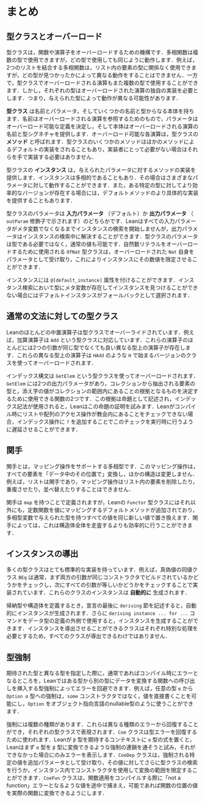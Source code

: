 <!-- # Summary -->

# まとめ

<!-- ## Type Classes and Overloading -->

## 型クラスとオーバーロード

<!-- Type classes are Lean's mechanism for overloading functions and operators.
A polymorphic function can be used with multiple types, but it behaves in the same manner no matter which type it is used with.
For example, a polymorphic function that appends two lists can be used no matter the type of the entries in the list, but it is unable to have different behavior depending on which particular type is found.
An operation that is overloaded with type classes, on the other hand, can also be used with multiple types.
However, each type requires its own implementation of the overloaded operation.
This means that the behavior can vary based on which type is provided. -->

型クラスは，関数や演算子をオーバーロードするための機構です．多相関数は複数の型で使用できますが，どの型で使用しても同じように動作します．例えば，2つのリストを結合する多相関数は，リスト内の要素の型に関係なく使用できますが，どの型が見つかったかによって異なる動作をすることはできません．一方で，型クラスでオーバーロードされる演算もまた複数の型で使用することができます．しかし，それぞれの型はオーバーロードされた演算の独自の実装を必要とします．つまり，与えられた型によって動作が異なる可能性があります．

<!-- A _type class_ has a name, parameters, and a body that consists of a number of names with types.
The name is a way to refer to the overloaded operations, the parameters determine which aspects of the definitions can be overloaded, and the body provides the names and type signatures of the overloadable operations.
Each overloadable operation is called a _method_ of the type class.
Type classes may provide default implementations of some methods in terms of the others, freeing implementors from defining each overload by hand when it is not needed. -->

**型クラス** は名前とパラメータ，そしていくつかの名前と型からなる本体を持ちます．名前はオーバーロードされる演算を参照するためのもので，パラメータはオーバーロード可能な定義を決定し，そして本体はオーバーロードされる演算の名前と型シグネチャを提供します．オーバーロード可能な各演算は，型クラスの **メソッド** と呼ばれます．型クラスのいくつかのメソッドはほかのメソッドによるデフォルトの実装をされることもあり，実装者にとって必要がない場合はそれらを手で実装する必要はありません．

<!-- An _instance_ of a type class provides implementations of the methods for given parameters.
Instances may be polymorphic, in which case they can work for a variety of parameters, and they may optionally provide more specific implementations of default methods in cases where a more efficient version exists for some particular type. -->

型クラスの **インスタンス** は，与えられたパラメータに対するメソッドの実装を提供します．インスタンスは多相的であることもあり．その場合はさまざまなパラメータに対して動作することができます．また，ある特定の型に対してより効率的なバージョンが存在する場合には，デフォルトメソッドのより具体的な実装を提供することもあります．

<!-- Type class parameters are either _input parameters_ (the default), or _output parameters_ (indicated by an `outParam` modifier).
Lean will not begin searching for an instance until all input parameters are no longer metavariables, while output parameters may be solved while searching for instances.
Parameters to a type class need not be types—they may also be ordinary values.
The `OfNat` type class, used to overload natural number literals, takes the overloaded `Nat` itself as a parameter, which allows instances to restrict the allowed numbers. -->

型クラスのパラメータは **入力パラメータ** （デフォルト）か **出力パラメータ** （ `outParam` 修飾子で示されます）のどちらかです．Leanはすべての入力パラメータがメタ変数でなくなるまでインスタンスの検索を開始しませんが，出力パラメータはインスタンスの検索中に解決することができます．型クラスのパラメータは型である必要ではなく，通常の値も可能です．自然数リテラルをオーバーロードするために使用される `OfNat` 型クラスは，オーバーロードされた `Nat` 自身をパラメータとして受け取り，これによりインスタンスにその数値を限定させることができます．

<!-- Istances may be marked with a `@[default_instance]` attribute.
When an instance is a default instance, then it will be chosen as a fallback when Lean would otherwise fail to find an instance due to the presence of metavariables in the type. -->

インスタンスには `@[default_instance]` 属性を付けることができます．インスタンス検索において型にメタ変数が存在してインスタンスを見つけることができない場合にはデフォルトインスタンスがフォールバックとして選択されます．

<!-- ## Type Classes for Common Syntax -->

## 通常の文法に対しての型クラス

<!-- Most infix operators in Lean are overridden with a type class.
For instance, the addition operator corresponds to a type class called `Add`.
Most of these operators have a corresponding heterogeneous version, in which the two arguments need not have the same type.
These heterogenous operators are overloaded using a version of the class whose name starts with `H`, such as `HAdd`. -->

Leanのほとんどの中置演算子は型クラスでオーバーライドされています．例えば，加算演算子は `Add` という型クラスに対応しています．これらの演算子のほとんどには2つの引数が同じ型でなくても良い異なる型上の演算子が存在します．これらの異なる型上の演算子は `HAdd` のような `H` で始まるバージョンのクラスを使ってオーバーロードされます．

<!-- Indexing syntax is overloaded using a type class called `GetElem`, which involves proofs.
`GetElem` has two output parameters, which are the type of elements to be extracted from the collection and a function that can be used to determine what counts as evidence that the index value is in bounds for the collection.
This evidence is described by a proposition, and Lean attempts to prove this proposition when array indexing is used.
When Lean is unable to check that list or array access operations are in bounds at compile time, the check can be deferred to run time by appending a `?` to the indexing operation. -->

インデックス構文は `GetElem` という型クラスを使ってオーバーロードされます．`GetElem` には2つの出力パラメータがあり，コレクションから抽出される要素の型と，添え字の値がコレクションの範囲内にあることの根拠となるものを決定するために使用できる関数の2つです．この根拠は命題として記述され，インデックス記法が使用されると，Leanはこの命題の証明を試みます．Leanがコンパイル時にリストや配列のアクセス操作が教会内にあることをチェックできない場合，インデックス操作に `?` を追加することでこのチェックを実行時に行うように遅延させることができます．

<!-- ## Functors -->

## 関手

<!-- A functor is a polymorphic type that supports a mapping operation.
This mapping operation transforms all elements "in place", changing no other structure.
For instance, lists are functors and the mapping operation may neither drop, duplicate, nor mix up entries in the list. -->

関手とは，マッピング操作をサポートする多相型です．このマッピング操作は，すべての要素を「データ中のその位置で」変換し，ほかの構造は変更しません．例えば，リストは関手であり，マッピング操作はリスト内の要素を削除したり，重複させたり，並べ替えたりすることはできません．

<!-- While functors are defined by having `map`, the `Functor` type class in Lean contains an additional default method that is responsible for mapping the constant function over a value, replacing all values whose type are given by polymorphic type variable with the same new value.
For some functors, this can be done more efficiently than traversing the entire structure. -->

関手は `map` を持つことで定義されますが，Leanの `Functor` 型クラスにはそれ以外にも，定数関数を値にマッピングするデフォルトメソッドが追加されており，多相型変数で与えられた型を持つすべての値を同じ新しい値で置き換えます．関手によっては，これは構造体全体を走査するよりも効率的に行うことができます．

<!-- ## Deriving Instances -->

## インスタンスの導出

<!-- Many type classes have very standard implementations.
For instance, the Boolean equality class `BEq` is usually implemented by first checking whether both arguments are built with the same constructor, and then checking whether all their arguments are equal.
Instances for these classes can be created _automatically_. -->

多くの型クラスはとても標準的な実装を持っています．例えば，真偽値の同値クラス `BEq` は通常，まず両方の引数が同じコンストラクタでビルドされているかどうかをチェックし，次にすべての引数が等しいかどうかをチェックすることで実装されています．これらのクラスのインスタンスは **自動的に** 生成されます．

<!-- When defining an inductive type or a structure, a `deriving` clause at the end of the declaration will cause instances to be created automatically.
Additionally, the `deriving instance ... for ...` command can be used outside of the definition of a datatype to cause an instance to be generated.
Because each class for which instances can be derived requires special handling, not all classes are derivable. -->

帰納型や構造体を定義するとき，宣言の最後に `deriving` 節を記述すると，自動的にインスタンスが生成されます．さらに `deriving instance ... for ...` コマンドをデータ型の定義の外側で使用すると，インスタンスを生成することができます．インスタンスを導出させることができるクラスはそれぞれ特別な処理を必要とするため，すべてのクラスが導出できるわけではありません．

<!-- ## Coercions -->

## 型強制

<!-- Coercions allow Lean to recover from what would normally be a compile-time error by inserting a call to a function that transforms data from one type to another.
For example, the coercion from any type `α` to the type `Option α` allows values to be written directly, rather than with the `some` constructor, making `Option` work more like nullable types from object-oriented languages. -->

期待された型と異なる型を指定した際に，通常であればコンパイル時にエラーとなるところを，Leanではある型から別の型にデータを変換する関数への呼び出しを挿入する型強制によってエラーを回避できます．例えば，任意の型 `α` から `Option α` 型への強制は，`some` コンストラクタではなく，値を直接書くことを可能にし，`Option` をオブジェクト指向言語のnullable型のように使うことができます．

<!-- There are multiple kinds of coercion.
They can recover from different kinds of errors, and they are represented by their own type classes.
The `Coe` class is used to recover from type errors.
When Lean has an expression of type `α` in a context that expects something with type `β`, Lean first attempts to string together a chain of coercions that can transform `α`s into `β`s, and only displays the error when this cannot be done.
The `CoeDep` class takes the specific value being coerced as an extra parameter, allowing either further type class search to be done on the value or allowing constructors to be used in the instance to limit the scope of the conversion.
The `CoeFun` class intercepts what would otherwise be a "not a function" error when compiling a function application, and allows the value in the function position to be transformed into an actual function if possible. -->

強制には複数の種類があります．これらは異なる種類のエラーから回復することができ，それぞれの型クラスで表現されます．`Coe` クラスは型エラーを回復するために使われます．Leanが `β` 型を期待するコンテキストに `α` 型の式を置くと，Leanはまず `α` 型を `β` 型に変換できるような強制の連鎖を通そうと試み，それができなかった場合にのみエラーを表示します．`CoeDep` クラスは，強制される特定の値を追加パラメータとして受け取り，その値に対してさらに型クラスの検索を行うか，インスタンス内でコンストラクタを使用して変換の範囲を限定することができます．`CoeFun` クラスは，関数適用をコンパイルする際に「not a function」エラーとなるような値を途中で捕まえ，可能であれば関数の位置の値を実際の関数に変換できるようにします．
